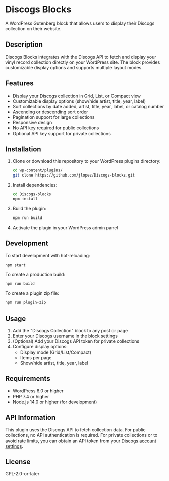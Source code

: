 # Discogs Blocks

A WordPress Gutenberg block that allows users to display their Discogs collection on their website.

## Description

Discogs Blocks integrates with the Discogs API to fetch and display your vinyl record collection directly on your WordPress site. The block provides customizable display options and supports multiple layout modes.

## Features

- Display your Discogs collection in Grid, List, or Compact view
- Customizable display options (show/hide artist, title, year, label)
- Sort collections by date added, artist, title, year, label, or catalog number
- Ascending or descending sort order
- Pagination support for large collections
- Responsive design
- No API key required for public collections
- Optional API key support for private collections

## Installation

1. Clone or download this repository to your WordPress plugins directory:
   ```bash
   cd wp-content/plugins/
   git clone https://github.com/jlopez/Discogs-blocks.git
   ```

2. Install dependencies:
   ```bash
   cd Discogs-blocks
   npm install
   ```

3. Build the plugin:
   ```bash
   npm run build
   ```

4. Activate the plugin in your WordPress admin panel

## Development

To start development with hot-reloading:
```bash
npm start
```

To create a production build:
```bash
npm run build
```

To create a plugin zip file:
```bash
npm run plugin-zip
```

## Usage

1. Add the "Discogs Collection" block to any post or page
2. Enter your Discogs username in the block settings
3. (Optional) Add your Discogs API token for private collections
4. Configure display options:
   - Display mode (Grid/List/Compact)
   - Items per page
   - Show/hide artist, title, year, label

## Requirements

- WordPress 6.0 or higher
- PHP 7.4 or higher
- Node.js 14.0 or higher (for development)

## API Information

This plugin uses the Discogs API to fetch collection data. For public collections, no API authentication is required. For private collections or to avoid rate limits, you can obtain an API token from your [Discogs account settings](https://www.discogs.com/settings/developers).

## License

GPL-2.0-or-later